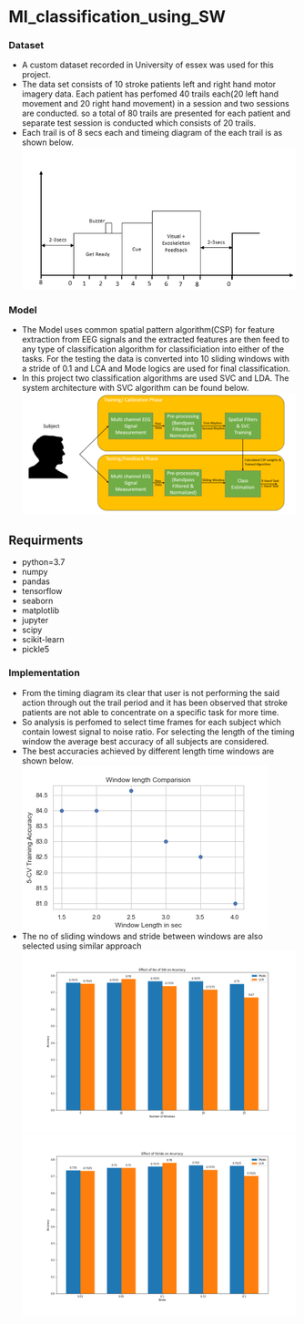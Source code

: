 # MI_classification_using_SW

### Dataset

* A custom dataset recorded in University of essex was used for this project.
* The data set consists of 10 stroke patients left and right hand motor imagery data. Each patient has perfomed 40 trails each(20 left hand movement and 20 right hand movement) in a session and two sessions are conducted. so a total of 80 trails are presented for each patient and separate test session is conducted which consists of 20 trails.
* Each trail is of 8 secs each and timeing diagram of the each trail is as shown below.
![Timing Diagram](https://github.com/naveenkumarch/MI_classification_using_SW/blob/main/Results/Trail_timing_diagram.png?raw=true)

### Model 
* The Model uses common spatial pattern algorithm(CSP) for feature extraction from EEG signals and the extracted features are then feed to any type of classification algorithm for classificiation into either of the tasks. For the testing the data is converted into 10 sliding windows with a stride of 0.1 and LCA and Mode logics are used for final classification.
* In this project two classification algorithms are used SVC and LDA. The system architecture with SVC algorithm can be found below. 
![System Architecture](https://github.com/naveenkumarch/MI_classification_using_SW/blob/main/Results/System_diagram.png?raw=true)

## Requirments
  * python=3.7
  * numpy
  * pandas
  * tensorflow
  * seaborn
  * matplotlib
  * jupyter
  * scipy
  * scikit-learn
  * pickle5

### Implementation
* From the timing diagram its clear that user is not performing the said action through out the trail period and it has been observed that stroke patients are not able to concentrate on a specific task for more time.
* So analysis is perfomed to select time frames for each subject which contain lowest signal to noise ratio. For selecting the length of the timing window the average best accuracy of all subjects are considered.
* The best accuracies achieved by different length time windows are shown below.  
![time_length_difference](https://github.com/naveenkumarch/MI_classification_using_SW/blob/main/Results/Sliding_window_length_comp.png?raw=true)
* The no of sliding windows and stride between windows are also selected using similar approach
![no_of_windows_effect](https://github.com/naveenkumarch/MI_classification_using_SW/blob/main/Results/N0_windows_accuracy_effect.png?raw=true)
![Stride_effect](https://github.com/naveenkumarch/MI_classification_using_SW/blob/main/Results/Stride_effect_on_accuracy.png?raw=true)
